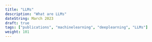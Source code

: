 ```yaml
---
title: "LLMs"
description: "What are LLMs"
dateString: March 2023
draft: true
tags: ["publications", "machinelearning", "deeplearning", "LLMs"]
weight: 101
---
```


